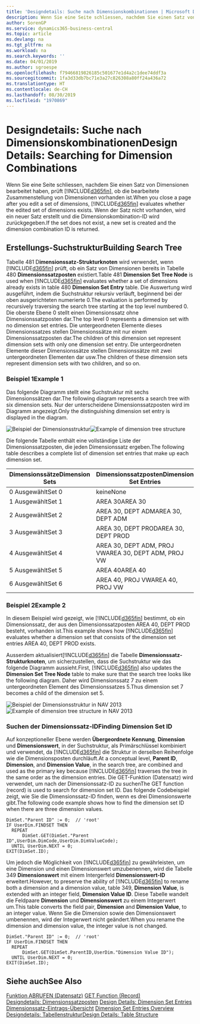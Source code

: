 ```yaml
---
title: 'Designdetails: Suche nach Dimensionskombinationen | Microsoft Docs'
description: Wenn Sie eine Seite schliessen, nachdem Sie einen Satz von Dimensionen bearbeitet haben, prüft Business Central, ob die bearbeitete Zusammenstellung von Dimensionen vorhanden ist. Wenn der Satz nicht vorhanden, wird ein neuer Satz erstellt und die Dimensionskombination-ID wird zurückgegeben.
author: SorenGP
ms.service: dynamics365-business-central
ms.topic: article
ms.devlang: na
ms.tgt_pltfrm: na
ms.workload: na
ms.search.keywords: ''
ms.date: 04/01/2019
ms.author: sgroespe
ms.openlocfilehash: f79466819826185c501677e1d4a2c1dee74ddf3a
ms.sourcegitcommit: 1fa3d33db7bc71e3a27c826308a80ff24a436a72
ms.translationtype: HT
ms.contentlocale: de-CH
ms.lasthandoff: 08/30/2019
ms.locfileid: "1970869"
---
```

# <a name="design-details-searching-for-dimension-combinations"></a><span data-ttu-id="bad5f-104">Designdetails: Suche nach Dimensionskombinationen</span><span class="sxs-lookup"><span data-stu-id="bad5f-104">Design Details: Searching for Dimension Combinations</span></span>
<span data-ttu-id="bad5f-105">Wenn Sie eine Seite schliessen, nachdem Sie einen Satz von Dimensionen bearbeitet haben, prüft [!INCLUDE[d365fin](includes/d365fin_md.md)], ob die bearbeitete Zusammenstellung von Dimensionen vorhanden ist.</span><span class="sxs-lookup"><span data-stu-id="bad5f-105">When you close a page after you edit a set of dimensions, [!INCLUDE[d365fin](includes/d365fin_md.md)] evaluates whether the edited set of dimensions exists.</span></span> <span data-ttu-id="bad5f-106">Wenn der Satz nicht vorhanden, wird ein neuer Satz erstellt und die Dimensionskombination-ID wird zurückgegeben.</span><span class="sxs-lookup"><span data-stu-id="bad5f-106">If the set does not exist, a new set is created and the dimension combination ID is returned.</span></span>  

## <a name="building-search-tree"></a><span data-ttu-id="bad5f-107">Erstellungs-Suchstruktur</span><span class="sxs-lookup"><span data-stu-id="bad5f-107">Building Search Tree</span></span>  
 <span data-ttu-id="bad5f-108">Tabelle 481 D**imensionssatz-Strukturknoten** wird verwendet, wenn [!INCLUDE[d365fin](includes/d365fin_md.md)] prüft, ob ein Satz von Dimensionen bereits in Tabelle 480 **Dimensionssatzposten** existiert.</span><span class="sxs-lookup"><span data-stu-id="bad5f-108">Table 481 **Dimension Set Tree Node** is used when [!INCLUDE[d365fin](includes/d365fin_md.md)] evaluates whether a set of dimensions already exists in table 480 **Dimension Set Entry** table.</span></span> <span data-ttu-id="bad5f-109">Die Auswertung wird ausgeführt, indem die Suchstruktur rekursiv verläuft, beginnend bei der oben ausgerichteten numerierte 0.</span><span class="sxs-lookup"><span data-stu-id="bad5f-109">The evaluation is performed by recursively traversing the search tree starting at the top level numbered 0.</span></span> <span data-ttu-id="bad5f-110">Die oberste Ebene 0 stellt einen Dimensionssatz ohne Dimensionssatzposten dar.</span><span class="sxs-lookup"><span data-stu-id="bad5f-110">The top level 0 represents a dimension set with no dimension set entries.</span></span> <span data-ttu-id="bad5f-111">Die untergeordneten Elemente dieses Dimensionssatzes stellen Dimensionssätze mit nur einem Dimensionssatzposten dar.</span><span class="sxs-lookup"><span data-stu-id="bad5f-111">The children of this dimension set represent dimension sets with only one dimension set entry.</span></span> <span data-ttu-id="bad5f-112">Die untergeordneten Elemente dieser Dimensionssätze stellen Dimensionssätze mit zwei untergeordneten Elementen dar usw.</span><span class="sxs-lookup"><span data-stu-id="bad5f-112">The children of these dimension sets represent dimension sets with two children, and so on.</span></span>  

### <a name="example-1"></a><span data-ttu-id="bad5f-113">Beispiel 1</span><span class="sxs-lookup"><span data-stu-id="bad5f-113">Example 1</span></span>  
 <span data-ttu-id="bad5f-114">Das folgende Diagramm stellt eine Suchstruktur mit sechs Dimensionssätzen dar.</span><span class="sxs-lookup"><span data-stu-id="bad5f-114">The following diagram represents a search tree with six dimension sets.</span></span> <span data-ttu-id="bad5f-115">Nur der unterscheidene Dimensionssatzposten wird im Diagramm angezeigt.</span><span class="sxs-lookup"><span data-stu-id="bad5f-115">Only the distinguishing dimension set entry is displayed in the diagram.</span></span>  

 <span data-ttu-id="bad5f-116">![Beispiel der Dimensionsstruktur](media/nav2013_dimension_tree.png "Beispiel der Dimensionsstruktur")</span><span class="sxs-lookup"><span data-stu-id="bad5f-116">![Example of dimension tree structure](media/nav2013_dimension_tree.png "Example of dimension tree structure")</span></span>  

 <span data-ttu-id="bad5f-117">Die folgende Tabelle enthält eine vollständige Liste der Dimensionssatzposten, die jeden Dimensionssatz ergeben.</span><span class="sxs-lookup"><span data-stu-id="bad5f-117">The following table describes a complete list of dimension set entries that make up each dimension set.</span></span>  

|<span data-ttu-id="bad5f-118">Dimensionssätze</span><span class="sxs-lookup"><span data-stu-id="bad5f-118">Dimension Sets</span></span>|<span data-ttu-id="bad5f-119">Dimensionssatzposten</span><span class="sxs-lookup"><span data-stu-id="bad5f-119">Dimension Set Entries</span></span>|  
|--------------------|---------------------------|  
|<span data-ttu-id="bad5f-120">0 Ausgewählt</span><span class="sxs-lookup"><span data-stu-id="bad5f-120">Set 0</span></span>|<span data-ttu-id="bad5f-121">keine</span><span class="sxs-lookup"><span data-stu-id="bad5f-121">None</span></span>|  
|<span data-ttu-id="bad5f-122">1 Ausgewählt</span><span class="sxs-lookup"><span data-stu-id="bad5f-122">Set 1</span></span>|<span data-ttu-id="bad5f-123">AREA 30</span><span class="sxs-lookup"><span data-stu-id="bad5f-123">AREA 30</span></span>|  
|<span data-ttu-id="bad5f-124">2 Ausgewählt</span><span class="sxs-lookup"><span data-stu-id="bad5f-124">Set 2</span></span>|<span data-ttu-id="bad5f-125">AREA 30, DEPT ADM</span><span class="sxs-lookup"><span data-stu-id="bad5f-125">AREA 30, DEPT ADM</span></span>|  
|<span data-ttu-id="bad5f-126">3 Ausgewählt</span><span class="sxs-lookup"><span data-stu-id="bad5f-126">Set 3</span></span>|<span data-ttu-id="bad5f-127">AREA 30, DEPT PROD</span><span class="sxs-lookup"><span data-stu-id="bad5f-127">AREA 30, DEPT PROD</span></span>|  
|<span data-ttu-id="bad5f-128">4 Ausgewählt</span><span class="sxs-lookup"><span data-stu-id="bad5f-128">Set 4</span></span>|<span data-ttu-id="bad5f-129">AREA 30, DEPT ADM, PROJ VW</span><span class="sxs-lookup"><span data-stu-id="bad5f-129">AREA 30, DEPT ADM, PROJ VW</span></span>|  
|<span data-ttu-id="bad5f-130">5 Ausgewählt</span><span class="sxs-lookup"><span data-stu-id="bad5f-130">Set 5</span></span>|<span data-ttu-id="bad5f-131">AREA 40</span><span class="sxs-lookup"><span data-stu-id="bad5f-131">AREA 40</span></span>|  
|<span data-ttu-id="bad5f-132">6 Ausgewählt</span><span class="sxs-lookup"><span data-stu-id="bad5f-132">Set 6</span></span>|<span data-ttu-id="bad5f-133">AREA 40, PROJ VW</span><span class="sxs-lookup"><span data-stu-id="bad5f-133">AREA 40, PROJ VW</span></span>|  

### <a name="example-2"></a><span data-ttu-id="bad5f-134">Beispiel 2</span><span class="sxs-lookup"><span data-stu-id="bad5f-134">Example 2</span></span>  
 <span data-ttu-id="bad5f-135">In diesem Beispiel wird gezeigt, wie [!INCLUDE[d365fin](includes/d365fin_md.md)] bestimmt, ob ein Dimensionssatz, der aus den Dimensionssatzposten AREA 40, DEPT PROD besteht, vorhanden ist.</span><span class="sxs-lookup"><span data-stu-id="bad5f-135">This example shows how [!INCLUDE[d365fin](includes/d365fin_md.md)] evaluates whether a dimension set that consists of the dimension set entries AREA 40, DEPT PROD exists.</span></span>  

 <span data-ttu-id="bad5f-136">Ausserdem aktualisiert[!INCLUDE[d365fin](includes/d365fin_md.md)] die Tabelle **Dimensionssatz-Strukturknoten**, um sicherzustellen, dass die Suchstruktur wie das folgende Diagramm aussieht.</span><span class="sxs-lookup"><span data-stu-id="bad5f-136">First, [!INCLUDE[d365fin](includes/d365fin_md.md)] also updates the **Dimension Set Tree Node** table to make sure that the search tree looks like the following diagram.</span></span> <span data-ttu-id="bad5f-137">Daher wird Dimensionssatz 7 zu einem untergeordneten Element des Dimensionssatzes 5.</span><span class="sxs-lookup"><span data-stu-id="bad5f-137">Thus dimension set 7 becomes a child of the dimension set 5.</span></span>  

 <span data-ttu-id="bad5f-138">![Beispiel der Dimensionsstruktur in NAV 2013](media/nav2013_dimension_tree_example2.png "Beispiel der Dimensionsstruktur in NAV 2013")</span><span class="sxs-lookup"><span data-stu-id="bad5f-138">![Example of dimension tree structure in NAV 2013](media/nav2013_dimension_tree_example2.png "Example of dimension tree structure in NAV 2013")</span></span>  

### <a name="finding-dimension-set-id"></a><span data-ttu-id="bad5f-139">Suchen der Dimensionssatz-ID</span><span class="sxs-lookup"><span data-stu-id="bad5f-139">Finding Dimension Set ID</span></span>  
 <span data-ttu-id="bad5f-140">Auf konzeptioneller Ebene werden **Übergeordnete Kennung**, **Dimension** und **Dimensionswert**, in der Suchstruktur, als Primärschlüssel kombiniert und verwendet, da [!INCLUDE[d365fin](includes/d365fin_md.md)] die Struktur in derselben Reihenfolge wie die Dimensionsposten durchläuft.</span><span class="sxs-lookup"><span data-stu-id="bad5f-140">At a conceptual level, **Parent ID**, **Dimension**, and **Dimension Value**, in the search tree, are combined and used as the primary key because [!INCLUDE[d365fin](includes/d365fin_md.md)] traverses the tree in the same order as the dimension entries.</span></span> <span data-ttu-id="bad5f-141">Die GET-Funktion (Datensatz) wird verwendet, um nach der Dimensionssatz-ID zu suchen</span><span class="sxs-lookup"><span data-stu-id="bad5f-141">The GET function (record) is used to search for dimension set ID.</span></span> <span data-ttu-id="bad5f-142">Das folgende Codebeispiel zeigt, wie Sie die Dimensionssatz-ID finden, wenn es drei Dimensionswerte gibt.</span><span class="sxs-lookup"><span data-stu-id="bad5f-142">The following code example shows how to find the dimension set ID when there are three dimension values.</span></span>  

```  
DimSet."Parent ID" := 0;  // 'root'  
IF UserDim.FINDSET THEN  
  REPEAT  
      DimSet.GET(DimSet."Parent ID",UserDim.DimCode,UserDim.DimValueCode);  
  UNTIL UserDim.NEXT = 0;  
EXIT(DimSet.ID);  

```  

<span data-ttu-id="bad5f-143">Um jedoch die Möglichkeit von [!INCLUDE[d365fin](includes/d365fin_md.md)] zu gewährleisten, um eine Dimension und einen Dimensionswert umzubenennen, wird die Tabelle 349 **Dimensionswert** mit einem Intergerfeld **Dimensionswert-ID** erweitert.</span><span class="sxs-lookup"><span data-stu-id="bad5f-143">However, to preserve the ability of [!INCLUDE[d365fin](includes/d365fin_md.md)] to rename both a dimension and a dimension value, table 349, **Dimension Value**, is extended with an integer field, **Dimension Value ID**.</span></span> <span data-ttu-id="bad5f-144">Diese Tabelle wandelt die Feldpaare **Dimension** und **Dimensionswert** zu einem Integerwert um.</span><span class="sxs-lookup"><span data-stu-id="bad5f-144">This table converts the field pair, **Dimension** and **Dimension Value**, to an integer value.</span></span> <span data-ttu-id="bad5f-145">Wenn Sie die Dimension sowie den Dimensionswert umbenennen, wird der Integerwert nicht geändert.</span><span class="sxs-lookup"><span data-stu-id="bad5f-145">When you rename the dimension and dimension value, the integer value is not changed.</span></span>  

```  
DimSet."Parent ID" := 0;  // 'root'  
IF UserDim.FINDSET THEN  
  REPEAT  
      DimSet.GET(DimSet.ParentID,UserDim."Dimension Value ID");  
  UNTIL UserDim.NEXT = 0;  
EXIT(DimSet.ID);  

```  

## <a name="see-also"></a><span data-ttu-id="bad5f-146">Siehe auch</span><span class="sxs-lookup"><span data-stu-id="bad5f-146">See Also</span></span>  
 <span data-ttu-id="bad5f-147">[Funktion ABRUFEN (Datensatz)](/dynamics-nav/GET-Function--Record-)  </span><span class="sxs-lookup"><span data-stu-id="bad5f-147">[GET Function (Record)](/dynamics-nav/GET-Function--Record-)  </span></span>  
 <span data-ttu-id="bad5f-148">[Designdetails: Dimensionssatzposten](design-details-dimension-set-entries.md) </span><span class="sxs-lookup"><span data-stu-id="bad5f-148">[Design Details: Dimension Set Entries](design-details-dimension-set-entries.md) </span></span>  
 <span data-ttu-id="bad5f-149">[Dimensionssatz-Eintrags-Übersicht](design-details-dimension-set-entries-overview.md) </span><span class="sxs-lookup"><span data-stu-id="bad5f-149">[Dimension Set Entries Overview](design-details-dimension-set-entries-overview.md) </span></span>  
 [<span data-ttu-id="bad5f-150">Designdetails: Tabellenstruktur</span><span class="sxs-lookup"><span data-stu-id="bad5f-150">Design Details: Table Structure</span></span>](design-details-table-structure.md)   
 
